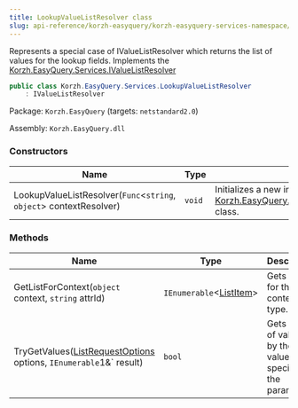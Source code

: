 ```yaml
---
title: LookupValueListResolver class
slug: api-reference/korzh-easyquery/korzh-easyquery-services-namespace/lookupvaluelistresolver-class
---
```

Represents a special case of IValueListResolver which returns the list of values for the lookup fields.  Implements the [Korzh.EasyQuery.Services.IValueListResolver](api-reference/korzh-easyquery/korzh-easyquery-services-namespace/ivaluelistresolver-interface)
```csharp
public class Korzh.EasyQuery.Services.LookupValueListResolver
    : IValueListResolver

```
Package: `Korzh.EasyQuery` (targets: `netstandard2.0`)

Assembly: `Korzh.EasyQuery.dll`

### Constructors

| Name | Type | Description | 
| --- | --- | --- | 
| LookupValueListResolver(`Func`&lt;`string`, `object`&gt; contextResolver) | `void` | Initializes a new instance of the [Korzh.EasyQuery.Services.LookupValueListResolver](api-reference/korzh-easyquery/korzh-easyquery-services-namespace/lookupvaluelistresolver-class) class. | 


### Methods

| Name | Type | Description | 
| --- | --- | --- | 
| GetListForContext(`object` context, `string` attrId) | `IEnumerable`&lt;[ListItem](api-reference/korzh-easyquery/korzh-easyquery-services-namespace/listitem-class)&gt; | Gets the list for the context type. | 
| TryGetValues([ListRequestOptions](api-reference/korzh-easyquery/korzh-easyquery-services-namespace/listrequestoptions-class) options, `IEnumerable`1&` result) | `bool` | Gets the list of values by the value editor specified in the parameter. |
